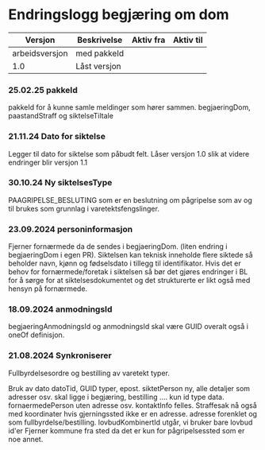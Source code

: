 # Endringslogg begjæring om dom

| Versjon        | Beskrivelse  | Aktiv fra  | Aktiv til |
|----------------|--------------|------------|-----------|
| arbeidsversjon | med pakkeId  |            |           |
| 1.0            | Låst versjon |            |           |

### 25.02.25 pakkeId 
pakkeId for å kunne samle meldinger som hører sammen. begjaeringDom, paastandStraff og siktelseTiltale
### 21.11.24 Dato for siktelse
Legger til dato for siktelse som påbudt felt.
Låser versjon 1.0 slik at videre endringer blir versjon 1.1
### 30.10.24 Ny siktelsesType
PAAGRIPELSE_BESLUTING som er en beslutning om pågripelse som av og til brukes som grunnlag i varetektsfengslinger.
### 23.09.2024 personinformasjon
Fjerner fornærmede da de sendes i begjaeringDom. (liten endring i begjaeringDom i egen PR).
Siktelsen kan teknisk inneholde flere siktede så beholder navn, kjønn og fødselsdato i tillegg til identifikator.
Hvis det er behov for fornærmede/foretak i siktelsen så bør det gjøres endringer i BL for å sørge for at
siktelsesdokumentet og det strukturerte er likt også med hensyn på fornærmede.
### 18.09.2024 anmodningsId
begjaeringAnmodningsId og anmodningsId skal være GUID overalt også i oneOf definisjon.
### 21.08.2024 Synkroniserer 
Fullbyrdelsesordre og bestilling av varetekt typer.

Bruk av dato datoTid, GUID typer, epost.
siktetPerson ny, alle detaljer som adresser osv. skal ligge i begjæring, bestilling ....
kun id type data.
fornaermedePerson uten adresse osv. 
kontaktInfo felles.
Straffesak nå også med koordinater hvis gjerningssted ikke er en adresse.
adresse forenklet og som fullbyrdelse/bestilling.
lovbudKombinertId utgår, vi bruker bare lovbud id'er
Fjerner kommune fra sted da det er kun for pågripelsessted som er noe annet.